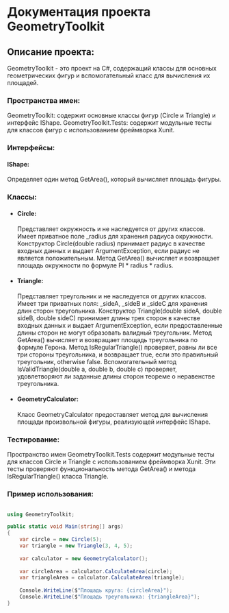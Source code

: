 # Документация проекта GeometryToolkit

## Описание проекта:

GeometryToolkit - это проект на C#, содержащий классы для основных геометрических фигур и вспомогательный класс для вычисления их площадей.

### Пространства имен:

GeometryToolkit: содержит основные классы фигур (Circle и Triangle) и интерфейс IShape.
GeometryToolkit.Tests: содержит модульные тесты для классов фигур с использованием фреймворка Xunit.

### Интерфейсы:

#### IShape: 

Определяет один метод GetArea(), который вычисляет площадь фигуры.

### Классы:

- #### Circle:

  Представляет окружность и не наследуется от других классов.
Имеет приватное поле _radius для хранения радиуса окружности.
Конструктор Circle(double radius) принимает радиус в качестве входных данных и выдает ArgumentException, если радиус не является положительным.
Метод GetArea() вычисляет и возвращает площадь окружности по формуле PI * radius * radius.

- #### Triangle:

  Представляет треугольник и не наследуется от других классов.
Имеет три приватных поля: _sideA, _sideB и _sideC для хранения длин сторон треугольника.
Конструктор Triangle(double sideA, double sideB, double sideC) принимает длины трех сторон в качестве входных данных и выдает ArgumentException, если предоставленные длины сторон не могут образовать валидный треугольник.
Метод GetArea() вычисляет и возвращает площадь треугольника по формуле Герона.
Метод IsRegularTriangle() проверяет, равны ли все три стороны треугольника, и возвращает true, если это правильный треугольник, otherwise false.
Вспомогательный метод IsValidTriangle(double a, double b, double c) проверяет, удовлетворяют ли заданные длины сторон теореме о неравенстве треугольника.

- #### GeometryCalculator:

  Класс GeometryCalculator предоставляет метод для вычисления площади произвольной фигуры, реализующей интерфейс IShape.

### Тестирование:

Пространство имен GeometryToolkit.Tests содержит модульные тесты для классов Circle и Triangle с использованием фреймворка Xunit. Эти тесты проверяют функциональность метода GetArea() и метода IsRegularTriangle() класса Triangle.

### Пример использования:

```csharp

using GeometryToolkit;

public static void Main(string[] args)
{
    var circle = new Circle(5);
    var triangle = new Triangle(3, 4, 5);
    
    var calculator = new GeometryCalculator();
    
    var circleArea = calculator.CalculateArea(circle);
    var triangleArea = calculator.CalculateArea(triangle);
    
    Console.WriteLine($"Площадь круга: {circleArea}");
    Console.WriteLine($"Площадь треугольника: {triangleArea}");
}

```
